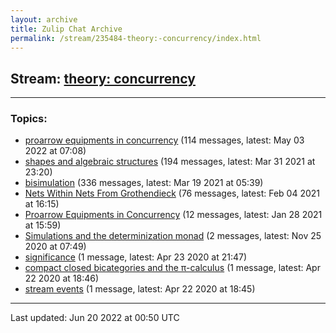 ```yaml
---
layout: archive
title: Zulip Chat Archive
permalink: /stream/235484-theory:-concurrency/index.html
---
```


## Stream: [theory: concurrency](https://mattecapu.github.io/ct-zulip-archive/stream/235484-theory:-concurrency/index.html)
---

### Topics:

* [proarrow equipments in concurrency](topic/topic_proarrow.20equipments.20in.20concurrency.html) (114 messages, latest: May 03 2022 at 07:08)
* [shapes and algebraic structures](topic/topic_shapes.20and.20algebraic.20structures.html) (194 messages, latest: Mar 31 2021 at 23:20)
* [bisimulation](topic/topic_bisimulation.html) (336 messages, latest: Mar 19 2021 at 05:39)
* [Nets Within Nets From Grothendieck](topic/topic_Nets.20Within.20Nets.20From.20Grothendieck.html) (76 messages, latest: Feb 04 2021 at 16:15)
* [Proarrow Equipments in Concurrency](topic/topic_Proarrow.20Equipments.20in.20Concurrency.html) (12 messages, latest: Jan 28 2021 at 15:59)
* [Simulations and the determinization monad](topic/topic_Simulations.20and.20the.20determinization.20monad.html) (2 messages, latest: Nov 25 2020 at 07:49)
* [significance](topic/topic_significance.html) (1 message, latest: Apr 23 2020 at 21:47)
* [compact closed bicategories and the π-calculus](topic/topic_compact.20closed.20bicategories.20and.20the.20.CF.80-calculus.html) (1 message, latest: Apr 22 2020 at 18:46)
* [stream events](topic/topic_stream.20events.html) (1 message, latest: Apr 22 2020 at 18:45)

<hr><p>Last updated: Jun 20 2022 at 00:50 UTC</p>